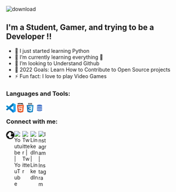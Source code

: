 ![download](https://user-images.githubusercontent.com/58516428/141729091-5588eb34-c9d3-4bed-a2af-01e8c7ae911b.png)

## I'm a Student, Gamer, and trying to be a Developer !!

- 🔭 I just started learning Python
- 🌱 I’m currently learning everything 🤣
- 👯 I’m looking to Understand Github
- 🥅 2022 Goals: Learn How to Contribute to Open Source projects
- ⚡ Fun fact: I love to play Video Games 

### Languages and Tools:

<img align="left" alt="Visual Studio Code" width="26px" src="https://raw.githubusercontent.com/github/explore/80688e429a7d4ef2fca1e82350fe8e3517d3494d/topics/visual-studio-code/visual-studio-code.png" />
<img align="left" alt="HTML5" width="26px" src="https://raw.githubusercontent.com/github/explore/80688e429a7d4ef2fca1e82350fe8e3517d3494d/topics/html/html.png" />
<img align="left" alt="CSS3" width="26px" src="https://raw.githubusercontent.com/github/explore/80688e429a7d4ef2fca1e82350fe8e3517d3494d/topics/css/css.png" />
<img align="left" alt="SQL" width="26px" src="https://raw.githubusercontent.com/github/explore/80688e429a7d4ef2fca1e82350fe8e3517d3494d/topics/sql/sql.png" />

</br>


### Connect with me:

[<img align="left" alt="Website" width="22px" src="https://raw.githubusercontent.com/iconic/open-iconic/master/svg/globe.svg" />][website]
[<img align="left" alt="Youtube | YouTube" width="22px" src="https://cdn.jsdelivr.net/npm/simple-icons@v3/icons/youtube.svg" />][youtube]
[<img align="left" alt="Twitter | Twitter" width="22px" src="https://cdn.jsdelivr.net/npm/simple-icons@v3/icons/twitter.svg" />][twitter]
[<img align="left" alt="LinkedIn | LinkedIn" width="22px" src="https://cdn.jsdelivr.net/npm/simple-icons@v3/icons/linkedin.svg" />][linkedin]
[<img align="left" alt="Instagram | Instagram" width="22px" src="https://cdn.jsdelivr.net/npm/simple-icons@v3/icons/instagram.svg" />][instagram]

<br />

[website]: https://kunalpal1010.wixsite.com/shadow
[twitter]: https://twitter.com/KunalPal_
[youtube]: https://www.youtube.com/channel/UCHb0bjR-dbdg8GyMbQSgprw?view_as=subscriber
[instagram]: https://www.instagram.com/kunal.pal1010/
[linkedin]: https://www.linkedin.com/in/kunal-pal-2b1ba7161/

